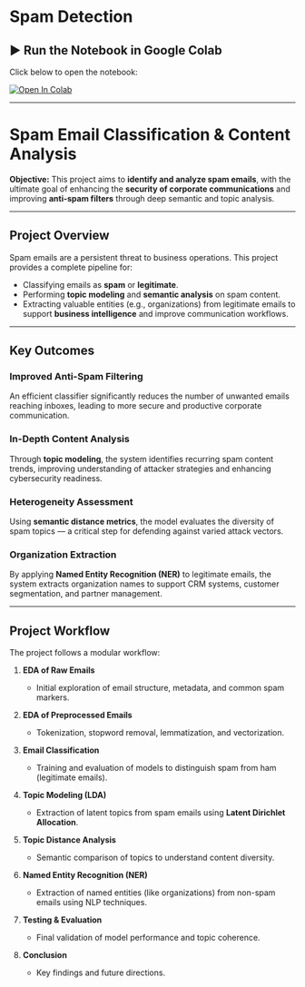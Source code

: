 # Spam Detection

## ▶️ Run the Notebook in Google Colab

Click below to open the notebook:

[![Open In Colab](https://colab.research.google.com/assets/colab-badge.svg)](https://colab.research.google.com/drive/1W-owP2t7sQAt1k9QU7yPMKCQkxleQQ7D?usp=sharing)


---

# Spam Email Classification & Content Analysis

**Objective:**
This project aims to **identify and analyze spam emails**, with the ultimate goal of enhancing the **security of corporate communications** and improving **anti-spam filters** through deep semantic and topic analysis.

---

## Project Overview

Spam emails are a persistent threat to business operations. This project provides a complete pipeline for:

* Classifying emails as **spam** or **legitimate**.
* Performing **topic modeling** and **semantic analysis** on spam content.
* Extracting valuable entities (e.g., organizations) from legitimate emails to support **business intelligence** and improve communication workflows.

---

## Key Outcomes

### Improved Anti-Spam Filtering

An efficient classifier significantly reduces the number of unwanted emails reaching inboxes, leading to more secure and productive corporate communication.

### In-Depth Content Analysis

Through **topic modeling**, the system identifies recurring spam content trends, improving understanding of attacker strategies and enhancing cybersecurity readiness.

### Heterogeneity Assessment

Using **semantic distance metrics**, the model evaluates the diversity of spam topics — a critical step for defending against varied attack vectors.

### Organization Extraction

By applying **Named Entity Recognition (NER)** to legitimate emails, the system extracts organization names to support CRM systems, customer segmentation, and partner management.

---

## Project Workflow

The project follows a modular workflow:

1. **EDA of Raw Emails**

   * Initial exploration of email structure, metadata, and common spam markers.

2. **EDA of Preprocessed Emails**

   * Tokenization, stopword removal, lemmatization, and vectorization.

3. **Email Classification**

   * Training and evaluation of models to distinguish spam from ham (legitimate emails).

4. **Topic Modeling (LDA)**

   * Extraction of latent topics from spam emails using **Latent Dirichlet Allocation**.

5. **Topic Distance Analysis**

   * Semantic comparison of topics to understand content diversity.

6. **Named Entity Recognition (NER)**

   * Extraction of named entities (like organizations) from non-spam emails using NLP techniques.

7. **Testing & Evaluation**

   * Final validation of model performance and topic coherence.

8. **Conclusion**

   * Key findings and future directions.

